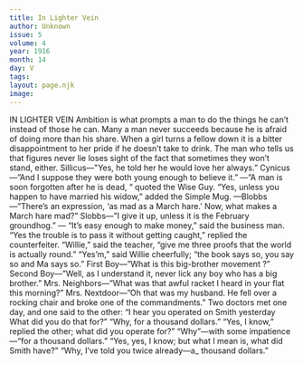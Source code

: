 ```yaml
---
title: In Lighter Vein
author: Unknown
issue: 5
volume: 4
year: 1916
month: 14
day: V
tags:
layout: page.njk
image:
---
```

IN LIGHTER VEIN       Ambition is what prompts a man to do the things he can’t instead of those he can.       Many a man never succeeds because he is afraid of doing more than his share.       When a girl turns a fellow down it is a bitter disappointment to her pride if he doesn’t take to drink.       The man who tells us that figures never lie loses sight of the fact that sometimes they won’t stand, either.       Sillicus—"Yes, he told her he would love her always.” Cynicus—”And I suppose they were both young enough to believe it.”        —”A man is soon forgotten after he is dead, “ quoted the Wise Guy. “Yes, unless you happen to have married his widow,” added the Simple Mug.       —Blobbs—”There’s an expression, ‘as mad as a March hare.’ Now, what makes a March hare mad?” Slobbs—”I give it up, unless it is the February groundhog.”       — “It’s easy enough to make money,” said the business man. “Yes the trouble is to pass it without getting caught,” replied the counterfeiter.       “Willie,” said the teacher, “give me three proofs that the world is actually round.”    “Yes’m,” said Willie cheerfully; “the book says so, you say so and Ma says so.”       First Boy—”What is this big-brother movement ?”    Second Boy—”Well, as I understand it, never lick any boy who has a big brother.”       Mrs. Neighbors—”What was that awful racket I heard in your flat this morning?”    Mrs. Nextdoor—”Oh that was my husband. He fell over a rocking chair and broke one of the commandments.”       Two doctors met one day, and one said to the other: “I hear you operated on Smith yesterday What did you do that for?”    “Why, for a thousand dollars.”    “Yes, I know,” replied the other; what did you operate for?” “Why”—with some impatience—“for a thousand dollars.”    “Yes, yes, I know; but what I mean is, what did Smith have?”    “Why, I’ve told you twice already—a_ thousand dollars.”

